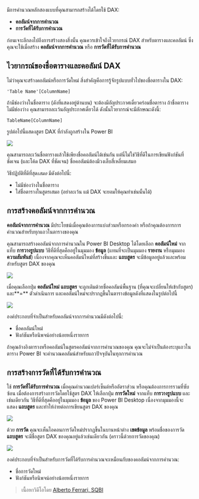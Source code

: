 มีการคำนวณหลักสองแบบที่คุณสามารถสร้างได้โดยใช้ DAX:

* **คอลัมน์จากการคำนวณ**
* **การวัดที่ได้รับการคำนวณ**

ก่อนเจาะลึกลงไปถึงการสร้างสองสิ่งนั้น คุณควรเข้าใจถึงไวยากรณ์ DAX สำหรับตารางและคอลัมน์ ซึ่งคุณจะใช้เมื่อสร้าง **คอลัมน์จากการคำนวณ** หรือ **การวัดที่ได้รับการคำนวณ**

## <a name="dax-table-and-column-name-syntax"></a>ไวยากรณ์ของชื่อตารางและคอลัมน์ DAX
ไม่ว่าคุณจะสร้างคอลัมน์หรือการวัดใหม่ สิ่งสำคัญคือการรู้จักรูปแบบทั่วไปของชื่อตารางใน DAX:

    'Table Name'[ColumnName]

ถ้ามีช่องว่างในชื่อตาราง (ดังที่แสดงอยู่ด้านบน) จะต้องมีอัญประกาศเดี่ยวคร่อมชื่อตาราง ถ้าชื่อตารางไม่มีช่องว่าง คุณสามารถละเว้นอัญประกาศเดี่ยวได้ ดังนั้นไวยากรณ์จะมีลักษณะดังนี้:

    TableName[ColumnName]

รูปต่อไปนี้แสดงสูตร DAX ที่กำลังถูกสร้างใน Power BI

![](media/7-2-dax-calculation-types/dax-calc-types_1.png)

คุณสามารถละเว้นชื่อตารางแล้วใช้เพียงชื่อคอลัมน์ได้เช่นกัน แต่นี่ไม่ใช่วิธีที่ดีในการเขียนฟังก์ชันที่ชัดเจน (และโค้ด DAX ที่ชัดเจน) ชื่อคอลัมน์ต้องมีวงเล็บสี่เหลี่ยมเสมอ

วิธีปฏิบัติที่ดีที่สุด*เสมอ* มีดังต่อไปนี้:

* ไม่มีช่องว่างในชื่อตาราง
* ใส่ชื่อตารางในสูตรเสมอ (อย่าละเว้น แม้ DAX จะยอมให้คุณทำเช่นนั้นได้)

## <a name="creating-calculated-columns"></a>การสร้างคอลัมน์จากการคำนวณ
**คอลัมน์จากการคำนวณ** มีประโยชน์เมื่อคุณต้องการแบ่งส่วนหรือกรองค่า หรือถ้าคุณต้องการการคำนวณสำหรับทุกแถวในตารางของคุณ

คุณสามารถสร้างคอลัมน์จากการคำนวณใน Power BI Desktop ได้โดยเลือก **คอลัมน์ใหม่** จากแท็บ **การวางรูปแบบ** วิธีที่ดีที่สุดคืออยู่ในมุมมอง **ข้อมูล** (แทนที่จะเป็นมุมมอง **รายงาน** หรือมุมมอง **ความสัมพันธ์**) เนื่องจากคุณจะเห็นคอลัมน์ใหม่ที่สร้างขึ้นและ **แถบสูตร** จะมีข้อมูลอยู่แล้วและพร้อมสำหรับสูตร DAX ของคุณ

![](media/7-2-dax-calculation-types/dax-calc-types_2a.png)

เมื่อคุณเลือกปุ่ม **คอลัมน์ใหม่** **แถบสูตร** จะถูกเติมด้วยชื่อคอลัมน์พื้นฐาน (ที่คุณจะเปลี่ยนให้เข้ากับสูตร) และ**=** ตัวดำเนินการ และคอลัมน์ใหม่จะปรากฏขึ้นในตารางข้อมูลดังที่แสดงในรูปต่อไปนี้

![](media/7-2-dax-calculation-types/dax-calc-types_3.png)

องค์ประกอบที่จำเป็นสำหรับคอลัมน์จากการคำนวณมีดังต่อไปนี้:

* ชื่อคอลัมน์ใหม่
* ฟังก์ชันหรือนิพจน์อย่างน้อยหนึ่งรายการ

ถ้าคุณอ้างอิงตารางหรือคอลัมน์ในสูตรคอลัมน์จากการคำนวณของคุณ คุณจะไม่จำเป็นต้องระบุแถวในตาราง Power BI จะคำนวณคอลัมน์สำหรับแถวปัจจุบันในทุกการคำนวณ

## <a name="creating-calculated-measures"></a>การสร้างการวัดที่ได้รับการคำนวณ
ใช้ **การวัดที่ได้รับการคำนวณ** เมื่อคุณคำนวณเปอร์เซ็นต์หรืออัตราส่วน หรือคุณต้องการการรวมที่ซับซ้อน เมื่อต้องการสร้างการวัดโดยใช้สูตร DAX ให้เลือกปุ่ม **การวัดใหม่** จากแท็บ **การวางรูปแบบ** และเช่นเดียวกัน วิธีที่ดีที่สุดคืออยู่ในมุมมอง **ข้อมูล** ของ Power BI Desktop เนื่องจากมุมมองนี้จะแสดง **แถบสูตร** และทำให้ง่ายต่อการเขียนสูตร DAX ของคุณ

![](media/7-2-dax-calculation-types/dax-calc-types_4.png)

ด้วย **การวัด** คุณจะเห็นไอคอนการวัดใหม่ปรากฏขึ้นในบานหน้าต่าง **เขตข้อมูล** พร้อมชื่อของการวัด **แถบสูตร** จะมีชื่อสูตร DAX ของคุณอยู่แล้วเช่นเดียวกัน (คราวนี้ด้วยการวัดของคุณ)

![](media/7-2-dax-calculation-types/dax-calc-types_5.png)

องค์ประกอบที่จำเป็นสำหรับการวัดที่ได้รับการคำนวณจะเหมือนกับของคอลัมน์จากการคำนวณ:

* ชื่อการวัดใหม่
* ฟังก์ชันหรือนิพจน์อย่างน้อยหนึ่งรายการ

> เนื้อหาวิดีโอโดย [Alberto Ferrari, SQBI](http://www.sqlbi.com/learning-dax)
> 
> 

